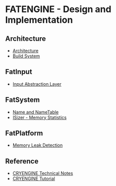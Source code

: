 # FATENGINE - Design and Implementation


## Architecture

 * [Architecture][1]
 * [Build System][6]


## FatInput

 * [Input Abstraction Layer][2]


## FatSystem

 * [Name and NameTable][7]
 * [ISizer - Memory Statistics][5]


## FatPlatform

 * [Memory Leak Detection][8]


## Reference

 * [CRYENGINE Technical Notes][3]
 * [CRYENGINE Tutorial][4]


[1]:https://github.com/kasicass/blog/blob/master/fat3d/2020_08_11_fatengine_architecture.md
[2]:https://github.com/kasicass/blog/blob/master/fat3d/2020_08_19_input_abstraction_layer.md
[3]:https://github.com/kasicass/blog/blob/master/cryengine/2020_08_08_cryengine_technical_notes.md
[4]:https://github.com/kasicass/blog/blob/master/cryengine/2020_08_14_cryengine_tutorial.md
[5]:https://github.com/kasicass/blog/blob/master/fat3d/2020_08_16_isizer_memory_statistics.md
[6]:https://github.com/kasicass/blog/blob/master/fat3d/2020_08_21_fatengine_build_system.md
[7]:https://github.com/kasicass/blog/blob/master/fat3d/2020_08_23_name_and_nametable.md
[8]:https://github.com/kasicass/blog/blob/master/fat3d/2020_09_11_memory_leak_detection.md
